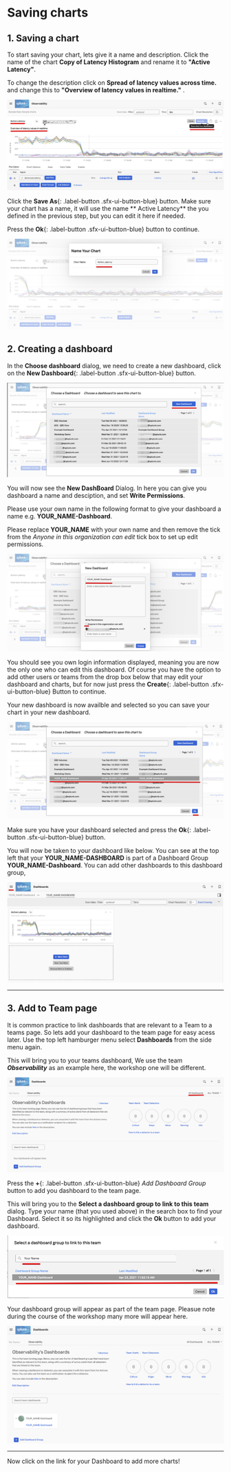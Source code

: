 # Saving charts

## 1. Saving a chart

To start saving your chart, lets give it a name and description. Click the name of the chart **Copy of Latency Histogram** and rename it to **"Active Latency"**.

To change the description click on **Spread of latency values across time.** and change this to **"Overview of latency values in realtime."** .

![Save Chart](../images/dashboards/save-chart.png)

Click the **Save As**{: .label-button .sfx-ui-button-blue} button. Make sure your chart has a name, it will use the name ** Active Latency** the you defined in the previous step, but you can edit it here if needed.

Press the **Ok**{: .label-button .sfx-ui-button-blue} button to continue.

![Name Chart](../images/dashboards/name-chart.png)

## 2. Creating a dashboard

In the **Choose dashboard** dialog, we need to create a new dashboard, click on the **New Dashboard**{: .label-button .sfx-ui-button-blue} button.

![Create Dashboard](../images/dashboards/create-dashboard.png)

You will now see the **New DashBoard** Dialog. In here you can give you dashboard a name and desciption, and set **Write Permissions**.

Please use your own name in the following format to give your dashboard a name e.g. **YOUR_NAME-Dashboard**. 

Please replace **YOUR_NAME** with your own name and then remove the tick from the *Anyone in this organization can edit* tick box to set up edit permissions.

![Name Dashboard](../images/dashboards/name-dashboard.png)

You should see you own login information displayed, meaning you are now the only one who can edit this dashboard. Of course you have the option to add other users or teams from the drop box below that may edit your dashboard and charts, but for now just press the **Create**{: .label-button .sfx-ui-button-blue} Button to continue.

Your new dashboard is now availble and selected so you can save your chart in your new dashboard.

![Choose Dashboard](../images/dashboards/choose-dashboard.png)

Make sure you have your dashboard selected and press the **Ok**{: .label-button .sfx-ui-button-blue} button.

You will now be taken to your dashboard like below. You can see at the top left that your **YOUR_NAME-DASHBOARD** is part of a Dashboard Group **YOUR_NAME-Dashboard**. You can add other dashboards to this dashboard group, 

![New Dashboard Group](../images/dashboards/new-dashboard-group.png)

---

## 3. Add to Team page

It is common practice to link dashboards that are relevant to a Team to a teams page. So lets add your dashboard to the team page for easy acess later. Use the top left hamburger menu select **Dashboards** from the side menu again. 

This will bring you to your teams dashboard, We use the team ***Observability*** as an example here, the workshop one will be different.  

![Team Dashboard](../images/dashboards/team-dashboard.png)

Press the **+**{: .label-button .sfx-ui-button-blue} *Add Dashboard Group* button to add you dashboard to the team page.

This will bring you to the **Select a dashboard group to link to this team** dialog.
Type your name (that you used above) in the search box to find your Dashboard. Select it so its highlighted and click the **Ok** button to add your dashboard.

![Select Dashboard Group](../images/dashboards/select-dashboard-group.png)

Your dashboard group will appear as part of the team page. Pleasue note during the course of the workshop many more will appear here.

![New Team Dashboard](../images/dashboards/new-team-dashboard.png)

---

Now click on the link for your Dashboard to add more charts!
